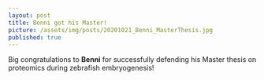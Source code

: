 ```yaml
---
layout: post
title: Benni got his Master!
picture: /assets/img/posts/20201021_Benni_MasterThesis.jpg
published: true
---
```

Big congratulations to **Benni** for successfully defending his Master thesis on proteomics during zebrafish embryogenesis! 
